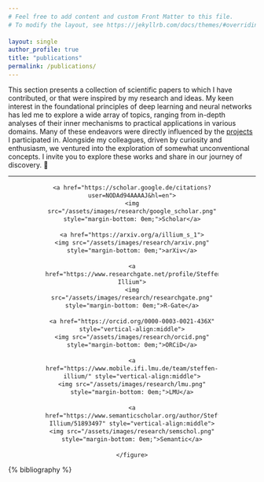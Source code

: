 ```yaml
---
# Feel free to add content and custom Front Matter to this file.
# To modify the layout, see https://jekyllrb.com/docs/themes/#overriding-theme-defaults

layout: single
author_profile: true
title: "publications"
permalink: /publications/
---
```


This section presents a collection of scientific papers to which I have contributed, or that were inspired by my research and ideas. 
My keen interest in the foundational principles of deep learning and neural networks has led me to explore a wide array of topics, ranging from in-depth analyses of their inner mechanisms to practical applications in various domains. 
Many of these endeavors were directly influenced by the [projects](/projects) I participated in. 
Alongside my colleagues, driven by curiosity and enthusiasm, we ventured into the exploration of somewhat unconventional concepts. I invite you to explore these works and share in our journey of discovery. 🤗

 
---

<center>
    <figure class="research_icons" style="max-width: 70%; text-align:center;">

    <a href="https://scholar.google.de/citations?user=NODAd94AAAAJ&hl=en">
    <img src="/assets/images/research/google_scholar.png"  style="margin-bottom: 0em;">Scholar</a>

    <a href="https://arxiv.org/a/illium_s_1">
    <img src="/assets/images/research/arxiv.png" style="margin-bottom: 0em;">arXiv</a>

    <a href="https://www.researchgate.net/profile/Steffen-Illium">
    <img src="/assets/images/research/researchgate.png" style="margin-bottom: 0em;">R-Gate</a>

    <a href="https://orcid.org/0000-0003-0021-436X" style="vertical-align:middle">
    <img src="/assets/images/research/orcid.png" style="margin-bottom: 0em;">ORCiD</a>

    <a href="https://www.mobile.ifi.lmu.de/team/steffen-illium/" style="vertical-align:middle">
    <img src="/assets/images/research/lmu.png" style="margin-bottom: 0em;">LMU</a>

    <a href="https://www.semanticscholar.org/author/Steffen-Illium/51893497" style="vertical-align:middle">
    <img src="/assets/images/research/semschol.png" style="margin-bottom: 0em;">Semantic</a>

    </figure>
</center>

<!-- Bib. databases:
[Scholar](https://scholar.google.de/citations?user=NODAd94AAAAJ&hl=en),
[arXiv](https://arxiv.org/a/illium_s_1),
[Researchgate](https://www.researchgate.net/profile/Steffen-Illium),
[ORCiD](https://orcid.org/0000-0003-0021-436X)

--- -->

{% bibliography %}
